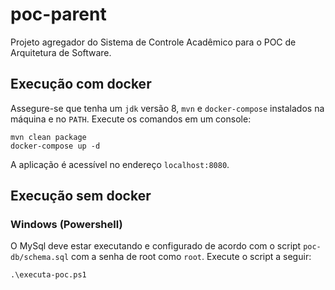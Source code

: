 # poc-parent
Projeto agregador do Sistema de Controle Acadêmico para o POC de Arquitetura de Software.

## Execução com docker
Assegure-se que tenha um `jdk` versão 8, `mvn` e `docker-compose` instalados na máquina e no `PATH`.
Execute os comandos em um console:
```
mvn clean package
docker-compose up -d
```
A aplicação é acessível no endereço `localhost:8080`.

## Execução sem docker
### Windows (Powershell)
O MySql deve estar executando e configurado de acordo com o script
`poc-db/schema.sql` com a senha de root como `root`. Execute o script a seguir:
```
.\executa-poc.ps1
```

